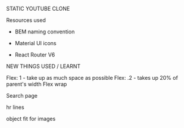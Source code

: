 STATIC YOUTUBE CLONE

Resources used

- BEM naming convention

- Material UI icons

- React Router V6

NEW THINGS USED / LEARNT

Flex: 1 - take up as much space as possible
Flex: .2 - takes up 20% of parent's width
Flex wrap

Search page

hr lines

object fit for images
